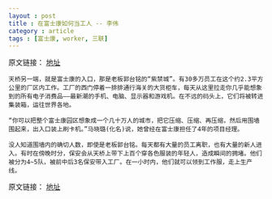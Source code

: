 ```yaml
---
layout : post
title : 在富士康如何当工人 -- 李伟
category : article
tags : [富士康, worker, 三联]
---
```


原文链接： [地址](http://news.qq.com/a/20100621/000874.htm)

	天桥另一端，就是富士康的入口，那是老板郭台铭的“紫禁城”。有30多万员工在这个约2.3平方公里的厂区内工作。工厂的西门停着一排排通行海关的大货柜车，每天从这里拉走你几乎能想象到的所有电子消费品——最新潮的手机、电脑、显示器和游戏机。在不远的码头上，它们将被转进集装箱，运往世界各地。

	“你可以把整个富士康园区想象成一个几十万人的城市，把它压缩、压缩、再压缩，然后用围墙围起来，出入口装上刷卡机。”马晓璐(化名)说，她曾经在富士康担任了4年的项目经理。

	没人知道围墙内的确切人数，即使是老板郭台铭。每天都有大量的员工离职，也有大量的新人进入。有时在傍晚时分，保安会从天桥上带下上百个穿各色服装的年轻人，造成瞬间的拥堵。他们被分为4~5队，被前中后3名保安带入工厂。在一小时内，他们就可以领到工作服，走上生产线。


原文链接： [地址](http://news.qq.com/a/20100621/000874.htm)